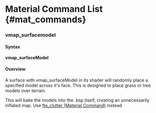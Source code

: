 # Material Command List {#mat_commands}

### vmap_surfacemodel
#### Syntax

**vmap_surfaceModel <modelpath> <density> <odds> <minscale> <maxscale>
<minangle> <maxangle> <oriented>**

#### Overview

A surface with vmap_surfaceModel in its shader will randomly place a
specified model across it's face. This is designed to place grass or
tree models over terrain.

This will bake the models into the .bsp itself, creating an
unnecessarily inflated map. Use [fte_clutter (Material
Command)](fte_clutter) instead.